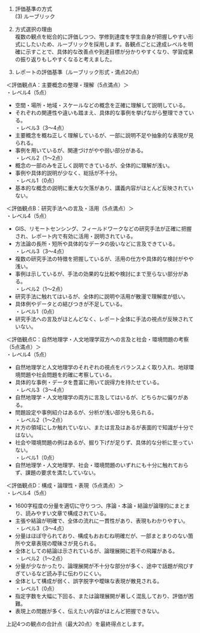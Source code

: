1. 評価基準の方式  
(3) ルーブリック  

2. 方式選択の理由  
複数の観点を総合的に評価しつつ、学修到達度を学生自身が把握しやすい形式にしたいため、ルーブリックを採用します。各観点ごとに達成レベルを明確に示すことで、具体的な改善点や到達目標が分かりやすくなり、学習成果の振り返りもしやすくなると考えました。  

3. レポートの評価基準（ルーブリック形式・満点20点）  

＜評価観点A：主要概念の整理・理解（5点満点）＞  
・レベル4（5点）  
  - 空間・場所・地域・スケールなどの概念を正確に理解して説明している。  
  - それぞれの関連性や違いも踏まえ、具体的な事例を挙げながら整理できている。  
・レベル3（3～4点）  
  - 主要概念を概ね正しく理解しているが、一部に説明不足や抽象的な表現が見られる。  
  - 事例を用いているが、関連づけがやや弱い部分がある。  
・レベル2（1～2点）  
  - 概念の一部のみを正しく説明できているが、全体的に理解が浅い。  
  - 事例や具体的説明が少なく、総括が不十分。  
・レベル1（0点）  
  - 基本的な概念の説明に重大な欠落があり、講義内容がほとんど反映されていない。  

＜評価観点B：研究手法への言及・活用（5点満点）＞  
・レベル4（5点）  
  - GIS、リモートセンシング、フィールドワークなどの研究手法が正確に把握され、レポート内で有効に活用・説明されている。  
  - 方法論の長所・短所や具体的なデータの扱いなどに言及できている。  
・レベル3（3～4点）  
  - 複数の研究手法の特徴を把握しているが、活用の仕方や具体的な検討がやや浅い。  
  - 事例は示しているが、手法の効果的な比較や検討にまで至らない部分がある。  
・レベル2（1～2点）  
  - 研究手法に触れてはいるが、全体的に説明や活用が散漫で理解度が低い。  
  - 具体例やデータとの結びつきが不足している。  
・レベル1（0点）  
  - 研究手法への言及がほとんどなく、レポート全体に手法の視点が反映されていない。  

＜評価観点C：自然地理学・人文地理学双方への言及と社会・環境問題の考察（5点満点）＞  
・レベル4（5点）  
  - 自然地理学と人文地理学のそれぞれの視点をバランスよく取り入れ、地球環境問題や社会問題を的確に考察している。  
  - 具体的な事例・データを豊富に用いて説得力を持たせている。  
・レベル3（3～4点）  
  - 自然地理学・人文地理学の両方に言及してはいるが、どちらかに偏りがある。  
  - 問題設定や事例紹介はあるが、分析が浅い部分も見られる。  
・レベル2（1～2点）  
  - 片方の領域にしか触れていない、または言及はあるが表面的で知識が十分ではない。  
  - 社会や環境問題の例はあるが、掘り下げが足りず、具体的な分析に至っていない。  
・レベル1（0点）  
  - 自然地理学・人文地理学、社会・環境問題のいずれにも十分に触れておらず、課題の要求を満たしていない。  

＜評価観点D：構成・論理性・表現（5点満点）＞  
・レベル4（5点）  
  - 1600字程度の分量を適切に守りつつ、序論・本論・結論が論理的にまとまり、読みやすい文章で構成されている。  
  - 主張や結論が明確で、全体の流れに一貫性があり、表現もわかりやすい。  
・レベル3（3～4点）  
  - 分量はほぼ守られており、構成もおおむね明確だが、一部まとまりのない箇所や文章表現の曖昧さが見られる。  
  - 全体としての結論は示されているが、論理展開に若干の飛躍がある。  
・レベル2（1～2点）  
  - 分量が少なかったり、論理展開が不十分な部分が多く、途中で話題が飛びすぎているなど読み手に伝わりにくい。  
  - 全体として構成が弱く、誤字脱字や曖昧な表現が散見される。  
・レベル1（0点）  
  - 指定字数を大幅に下回る、または論理展開が著しく混乱しており、評価が困難。  
  - 表現上の問題が多く、伝えたい内容がほとんど把握できない。  

上記4つの観点の合計点（最大20点）を最終得点とします。